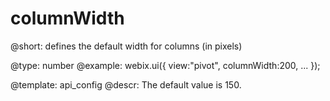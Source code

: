 columnWidth
=============

@short:
	defines the default width for columns (in pixels)

@type: number
@example:
webix.ui({
    view:"pivot",
    columnWidth:200,
    ...
});


@template:	api_config
@descr:
The default value is 150.

